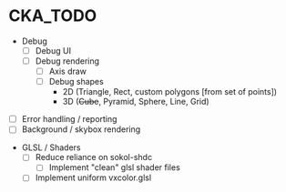 # CKA_TODO

- Debug
    - [ ] Debug UI
    - [ ] Debug rendering
        - [ ] Axis draw
        - [ ] Debug shapes
            - 2D (Triangle, Rect, custom polygons [from set of points])
            - 3D (~~Cube~~, Pyramid, Sphere, Line, Grid)
- [ ] Error handling / reporting
- [ ] Background / skybox rendering 
- GLSL / Shaders
    - [ ] Reduce reliance on sokol-shdc
        - [ ] Implement "clean" glsl shader files
    - [ ] Implement uniform vxcolor.glsl
